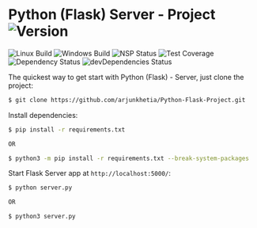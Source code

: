 # Python (Flask) Server - Project   ![Version][version-image]

![Linux Build][linuxbuild-image]
![Windows Build][windowsbuild-image]
![NSP Status][nspstatus-image]
![Test Coverage][coverage-image]
![Dependency Status][dependency-image]
![devDependencies Status][devdependency-image]

The quickest way to get start with Python (Flask) - Server, just clone the project:

```bash
$ git clone https://github.com/arjunkhetia/Python-Flask-Project.git
```

Install dependencies:

```bash
$ pip install -r requirements.txt

OR

$ python3 -m pip install -r requirements.txt --break-system-packages
```

Start Flask Server app at `http://localhost:5000/`:

```bash
$ python server.py

OR

$ python3 server.py
```

[version-image]: https://img.shields.io/badge/Version-1.0.0-orange.svg
[linuxbuild-image]: https://img.shields.io/badge/Linux-passing-brightgreen.svg
[windowsbuild-image]: https://img.shields.io/badge/Windows-passing-brightgreen.svg
[nspstatus-image]: https://img.shields.io/badge/nsp-no_known_vulns-blue.svg
[coverage-image]: https://img.shields.io/coveralls/expressjs/express/master.svg
[dependency-image]: https://img.shields.io/badge/dependencies-up_to_date-brightgreen.svg
[devdependency-image]: https://img.shields.io/badge/devdependencies-up_to_date-yellow.svg